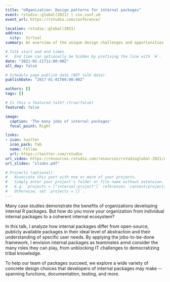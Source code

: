 ```yaml
---
title: "oRganization: Design patterns for internal packages"
event: rstudio::global(2021) | csv,conf,v6
event_url: https://rstudio.com/conference/

location: rstudio::global(2021)
address:
  city:  Virtual
summary: An overview of the unique design challenges and opportunities when building R packages for use inside of a single organization versus open-source. By using the jobs-to-be-done framework, this talk explores how internal packages can be better teammates by following specific design patterns for API design, testing, documentaiton, and more.

# Talk start and end times.
#   End time can optionally be hidden by prefixing the line with `#`.
date: "2021-01-21T11:00:00Z"
all_day: false

# Schedule page publish date (NOT talk date).
publishDate: "2017-01-01T00:00:00Z"

authors: []
tags: []

# Is this a featured talk? (true/false)
featured: false

image:
  caption: 'The many jobs of internal packages'
  focal_point: Right

links:
- icon: twitter
  icon_pack: fab
  name: Follow
  url: https://twitter.com/rstudio
url_video: https://resources.rstudio.com/resources/rstudioglobal-2021/organization-how-to-make-internal-r-packages-part-of-your-team/
url_slides: "slides.pdf"

# Projects (optional).
#   Associate this post with one or more of your projects.
#   Simply enter your project's folder or file name without extension.
#   E.g. `projects = ["internal-project"]` references `content/project/deep-learning/index.md`.
#   Otherwise, set `projects = []`.
---
```


Many case studies demonstrate the benefits of organizations developing internal R packages. But how do you move your organization from individual internal packages to a coherent internal ecosystem?

In this talk, I analyze how internal packages differ from open-source, publicly available packages in their ideal level of abstraction and their understanding of specific user needs. By applying the jobs-to-be-done framework, I envision internal packages as teammates annd consider the many roles they can play, from unblocking IT challenges to democratizing tribal knowledge.

To help our team of packages succeed, we explore a wide variety of concrete design choices that developers of internal packages may make -- spanning functions, documentation, testing, and more. 
 
